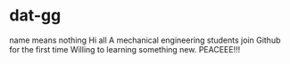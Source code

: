 # dat-gg
name means nothing
Hi all
A mechanical engineering students join Github for the first time
Willing to learning something new. PEACEEE!!!
